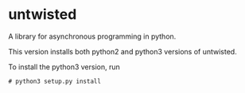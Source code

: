 untwisted
=========

A library for asynchronous programming in python.

This version installs both python2 and python3 versions of untwisted.

To install the python3 version, run

```
# python3 setup.py install
```
